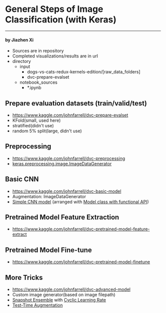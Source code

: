 # General Steps of Image Classification (with Keras)
---
#### by **Jiazhen Xi**

- Sources are in repository
- Completed visualizations/results are in url
- directory
    - input
        - dogs-vs-cats-redux-kernels-edition/[raw_data_folders]
        - dvc-prepare-evalset
    - notebook_sources
        - *.ipynb

## Prepare evaluation datasets (train/valid/test)
- https://www.kaggle.com/johnfarrell/dvc-prepare-evalset
- KFold(small, used here)
- stratified(didn't use)
- random 5% split(large, didn't use)
## Preprocessing
- https://www.kaggle.com/johnfarrell/dvc-preprocessing
- [keras.preprocessing.image.ImageDataGenerator][1]
## Basic CNN
- https://www.kaggle.com/johnfarrell/dvc-basic-model
- Augmentation: ImageDataGenerator
- [Simple CNN model][2] (arranged with [Model class with functional API][3])
## Pretrained Model Feature Extraction
- https://www.kaggle.com/johnfarrell/dvc-pretrained-model-feature-extract
## Pretrained Model Fine-tune
- https://www.kaggle.com/johnfarrell/dvc-pretrained-model-finetune
## More Tricks
- https://www.kaggle.com/johnfarrell/dvc-advanced-model
- Custom image generator(based on image filepath)
- [Snapshot Ensemble][4] with [Cyclic Learning Rate][5]
- [Test-Time Augmentation][6]

[1]:https://keras.io/preprocessing/image/
[2]:https://blog.keras.io/building-powerful-image-classification-models-using-very-little-data.html
[3]:https://keras.io/models/about-keras-models/
[4]:https://github.com/titu1994/Snapshot-Ensembles
[5]:https://www.jeremyjordan.me/nn-learning-rate/
[6]:https://towardsdatascience.com/augmentation-for-image-classification-24ffcbc38833